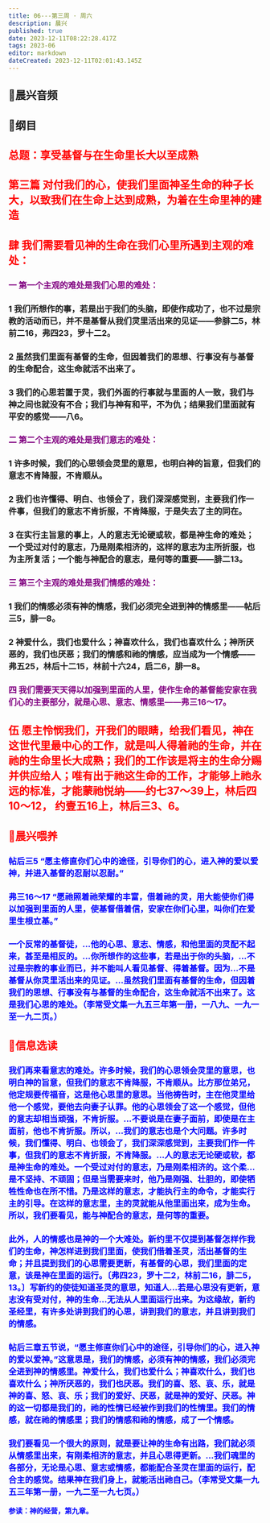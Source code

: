 ```yaml
---
title: 06---第三周 · 周六
description: 晨兴
published: true
date: 2023-12-11T08:22:28.417Z
tags: 2023-06
editor: markdown
dateCreated: 2023-12-11T02:01:43.145Z
---
```


## 🎵晨兴音频

## 📖纲目
## <font color=red>总题：享受基督与在生命里长大以至成熟</font>

## <font color=red>第三篇   对付我们的心，使我们里面神圣生命的种子长大，以致我们在生命上达到成熟，为着在生命里神的建造</font>

## <font color=red>肆   我们需要看见神的生命在我们心里所遇到主观的难处：</font>

### <font color=purple>一   第一个主观的难处是我们心思的难处：</font>

### 1   我们所想作的事，若是出于我们的头脑，即使作成功了，也不过是宗教的活动而已，并不是基督从我们灵里活出来的见证——参腓二5，林前二16，弗四23，罗十二2。

### 2   虽然我们里面有基督的生命，但因着我们的思想、行事没有与基督的生命配合，这生命就活不出来了。

### 3   我们的心思若置于灵，我们外面的行事就与里面的人一致，我们与神之间也就没有不合；我们与神有和平，不为仇；结果我们里面就有平安的感觉——八6。

### <font color=purple>二   第二个主观的难处是我们意志的难处：</font>

### 1   许多时候，我们的心思领会灵里的意思，也明白神的旨意，但我们的意志不肯降服，不肯顺从。

### 2   我们也许懂得、明白、也领会了，我们深深感觉到，主要我们作一件事，但我们的意志不肯折服，不肯降服，于是失去了主的同在。

### 3   在实行主旨意的事上，人的意志无论硬或软，都是神生命的难处；一个受过对付的意志，乃是刚柔相济的，这样的意志为主所折服，也为主所复活；一个能与神配合的意志，是何等的重要——腓二13。

### <font color=purple>三   第三个主观的难处是我们情感的难处：</font>

### 1   我们的情感必须有神的情感，我们必须完全进到神的情感里——帖后三5，腓一8。

### 2   神爱什么，我们也爱什么；神喜欢什么，我们也喜欢什么；神所厌恶的，我们也厌恶；我们的情感和祂的情感，应当成为一个情感——弗五25，林后十二15，林前十六24，启二6，腓一8。

### <font color=purple>四   我们需要天天得以加强到里面的人里，使作生命的基督能安家在我们心的主要部分，就是心思、意志、情感里——弗三16～17。</font>

## <font color=red>伍   愿主怜悯我们，开我们的眼睛，给我们看见，神在这世代里最中心的工作，就是叫人得着祂的生命，并在祂的生命里长大成熟；我们的工作该是将主的生命分赐并供应给人；唯有出于祂这生命的工作，才能够上祂永远的标准，才能蒙祂悦纳——约七37～39上，林后四10～12， 约壹五16上，林后三3、6。</font>

## <font color=red>📖晨兴喂养</font>

### <font color=blue>帖后三5   “愿主修直你们心中的途径，引导你们的心，进入神的爱以爱神，并进入基督的忍耐以忍耐。”

### <font color=blue>弗三16～17   “愿祂照着祂荣耀的丰富，借着祂的灵，用大能使你们得以加强到里面的人里，使基督借着信，安家在你们心里，叫你们在爱里生根立基。”

### 一个反常的基督徒，…他的心思、意志、情感，和他里面的灵配不起来，甚至是相反的。…你所想作的这些事，若是出于你的头脑，…不过是宗教的事业而已，并不能叫人看见基督、得着基督。因为…不是基督从你灵里活出来的见证。…虽然我们里面有基督的生命，但因着我们的思想、行事没有与基督的生命配合，这生命就活不出来了。这是我们心思的难处。（李常受文集一九五三年第一册，一八九、一九一至一九二页。）

## <font color=red>📖信息选读</font>

### 我们再来看意志的难处。许多时候，我们的心思领会灵里的意思，也明白神的旨意，但我们的意志不肯降服，不肯顺从。比方那位弟兄，他定规要传福音，这是他心思里的意思。当他祷告时，主在他灵里给他一个感觉，要他去向妻子认罪。他的心思领会了这一个感觉，但他的意志却相当顽强，不肯折服。…不要说是在妻子面前，即使是在主面前，他也不肯折服。所以，…我们的意志也是个大问题。许多时候，我们懂得、明白、也领会了，我们深深感觉到，主要我们作一件事，但我们的意志不肯折服，不肯降服。…人的意志无论硬或软，都是神生命的难处。一个受过对付的意志，乃是刚柔相济的。这个柔…是不坚持、不顽固；但是当需要来时，他乃是刚强、壮胆的，即使牺牲性命也在所不惜。乃是这样的意志，才能执行主的命令，才能实行主的引导。在这样的意志里，主的灵就能从他里面出来，成为生命。所以，我们要看见，能与神配合的意志，是何等的重要。

### 此外，人的情感也是神的一个大难处。新约里不仅提到基督怎样作我们的生命，神怎样进到我们里面，使我们借着圣灵，活出基督的生命；并且提到我们的心思需要更新，有基督的心思，我们里面的定意，该是神在里面的运行。〔弗四23，罗十二2，林前二16，腓二5，13。〕写新约的使徒知道圣灵的意思，知道人…若是心思没有更新，意志没有受对付，神的生命…无法从人里面运行出来。为这缘故，新约圣经里，有许多处讲到我们的心思，讲到我们的意志，并且讲到我们的情感。

### 帖后三章五节说，“愿主修直你们心中的途径，引导你们的心，进入神的爱以爱神。”这意思是，我们的情感，必须有神的情感，我们必须完全进到神的情感里。神爱什么，我们也爱什么；神喜欢什么，我们也喜欢什么；神所厌恶的，我们也厌恶。我们的喜、怒、哀、乐，就是神的喜、怒、哀、乐；我们的爱好、厌恶，就是神的爱好、厌恶。神的这一切都是我们的，祂的性情已经被作到我们的性情里。我们的情感，就在祂的情感里；我们的情感和祂的情感，成了一个情感。

### 我们要看见一个很大的原则，就是要让神的生命有出路，我们就必须从情感里出来，有刚柔相济的意志，并且心思得更新。…我们魂里的各部分，无论是心思、意志或情感，都能配合圣灵在里面的运行，配合主的感觉。结果神在我们身上，就能活出祂自己。（李常受文集一九五三年第一册，一九二至一九七页。）

**参读：神的经营，第九章。**
<!-- Google tag (gtag.js) -->
<script async src="https://www.googletagmanager.com/gtag/js?id=G-1P8709Z16T"></script>
<script>
  window.dataLayer = window.dataLayer || [];
  function gtag(){dataLayer.push(arguments);}
  gtag('js', new Date());

  gtag('config', 'G-1P8709Z16T');
</script>